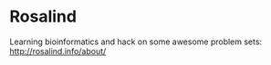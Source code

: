 # Rosalind
Learning bioinformatics and hack on some awesome problem sets: http://rosalind.info/about/
